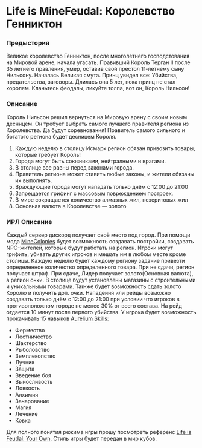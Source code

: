 # Life is MineFeudal: Королевство Генниктон

### Предыстория
Великое королевство Генниктон, после многолетнего господстования на Мировой арене, начала угасать. Правивший Король Терган II после 35 летнего правления, умер, оставив свой престол 11-летнему сыну Нильсону. 
Началась Великая смута. Принц увидел все: Убийства, предательства, заговоры. Длилась она 5 лет, пока принц не стал королем.
Кланьтесь феодалы, ликуйте толпа, вот он, Король Нильсон!

### Описание
Король Нильсон решил вернуться на Мировую арену с своим новым десницем. Он требует выбрать самого лучшего правителя региона из Королевства. Да будут соревнования!
Правитель самого сильного и богатого региона будет десницем Короля.

1. Каждую неделю в столицу Исмарк регион обязан привозить товары, которые требует Король!
2. Города могут быть союзниками, нейтралными и врагами.
3. В столице все равны перед законами города.
4. Правитель региона может ставить любые законы, и жители обязаны их выполнять.
5. Враждующие города могут нападать только днём с 12:00 до 21:00
6. Запрещается грифинг с массовым повреждением построек.
7. В мире сокращается количество алмазных жил, незеритовых жил
8. Основная валюта в Королевстве — золото

### ИРЛ Описание
Каждый сервер дискорд получает своё место под город. При помощи мода [MineColonies](https://www.curseforge.com/minecraft/mc-mods/minecolonies) будет возможность создавать постройки, создавать NPC-жителей, которые будут работать на регион. Игроки могут грифить, убивать других игроков и мешать им в любом месте кроме столицы. 
Каждую неделю будет каждому региону задание привезти определенное количество определенного товара. При не сдачи, регион получает штраф. При сдаче, Лидер получает золото(Основная валюта), а регион очки. 
В столице будут установлены магазины с строительными и уникальными товарами. Так-же будет возможность сдать золото Королю и получить доп. очки.
Нападения или рейды возможно создавать только днём с 12:00 до 21:00 при условии что игроков в противоположном городе не менее 30% от всего состава. На рейд отдается 10 минут после первого убийства.
У игрока будет возможность прокачивать 15 навыков [Aurelium Skills](https://www.spigotmc.org/resources/aurelium-skills-advanced-skills-stats-abilities-and-more.81069/): 
* Фермество
* Лестничество
* Шахтерство
* Рыболовство
* Земплекопство
* Лучник
* Защита
* Введение боя
* Выносливость
* Ловкость
* Алхимия
* Зачарование
* Магия
* Лечение
* Ковка

Для полного понятия режима игры прошу посмотреть референс [Life is Feudal: Your Own](https://store.steampowered.com/agecheck/app/290080/). Стиль игры будет передан в мир кубов.
